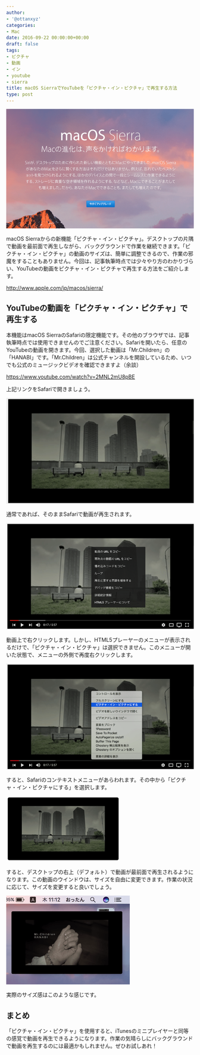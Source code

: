 ```yaml
---
author:
- '@ottanxyz'
categories:
- Mac
date: 2016-09-22 00:00:00+00:00
draft: false
tags:
- ピクチャ
- 動画
- イン
- youtube
- sierra
title: macOS SierraでYouTubeを「ピクチャ・イン・ピクチャ」で再生する方法
type: post
---
```


![](160922-57e33ee0a5300.png)

macOS Sierraからの新機能「ピクチャ・イン・ピクチャ」。デスクトップの片隅で動画を最前面で再生しながら、バックグラウンドで作業を継続できます。「ピクチャ・イン・ピクチャ」の動画のサイズは、簡単に調整できるので、作業の邪魔をすることもありません。今回は、記事執筆時点では少々やり方のわかりづらい、YouTubeの動画をピクチャ・イン・ピクチャで再生する方法をご紹介します。

<http://www.apple.com/jp/macos/sierra/>

## YouTubeの動画を「ピクチャ・イン・ピクチャ」で再生する

本機能はmacOS SierraのSafariの限定機能です。その他のブラウザでは、記事執筆時点では使用できませんのでご注意ください。Safariを開いたら、任意のYouTubeの動画を開きます。今回、選択した動画は「Mr.Children」の「HANABI」です。「Mr.Children」は公式チャンネルを開設しているため、いつでも公式のミュージックビデオを確認できますよ（余談）

<https://www.youtube.com/watch?v=2MNL2mU8pBE>

上記リンクをSafariで開きましょう。

![](160922-57e33eeae185a.png)

通常であれば、そのままSafariで動画が再生されます。

![](160922-57e33ef043560.png)

動画上で右クリックします。しかし、HTML5プレーヤーのメニューが表示されるだけで、「ピクチャ・イン・ピクチャ」は選択できません。このメニューが開いた状態で、メニューの外側で再度右クリックします。

![](160922-57e33ef60d667.png)

すると、Safariのコンテキストメニューがあらわれます。その中から「ピクチャ・イン・ピクチャにする」を選択します。

![](160922-57e33efac57eb.png)

すると、デスクトップの右上（デフォルト）で動画が最前面で再生されるようになります。この動画のウインドウは、サイズを自由に変更できます。作業の状況に応じて、サイズを変更すると良いでしょう。

![](160922-57e33effde2bc.png)

実際のサイズ感はこのような感じです。

## まとめ

「ピクチャ・イン・ピクチャ」を使用すると、iTunesのミニプレイヤーと同等の感覚で動画を再生できるようになります。作業の気晴らしにバックグラウンドで動画を再生するのには最適かもしれません。ぜひお試しあれ！
